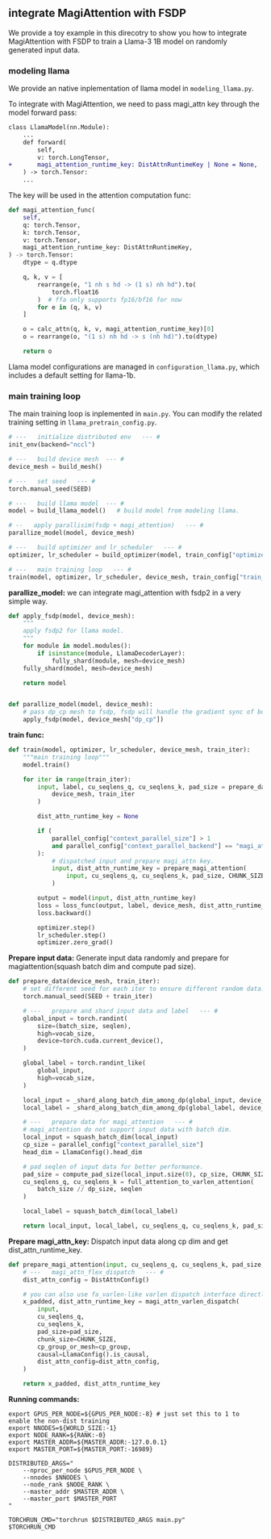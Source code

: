## integrate MagiAttention with FSDP

We provide a toy example in this direcotry to show you how to integrate MagiAttention with FSDP to train a Llama-3 1B model on randomly generated input data.

### modeling llama
We provide an native inplementation of llama model in `modeling_llama.py`.

To integrate with MagiAttention, we need to pass magi_attn key through the model forward pass:
```diff
class LlamaModel(nn.Module):
    ...
    def forward(
        self,
        v: torch.LongTensor,
+       magi_attention_runtime_key: DistAttnRuntimeKey | None = None,
    ) -> torch.Tensor:
    ...
```
The key will be used in the attention computation func:
```python
def magi_attention_func(
    self,
    q: torch.Tensor,
    k: torch.Tensor,
    v: torch.Tensor,
    magi_attention_runtime_key: DistAttnRuntimeKey,
) -> torch.Tensor:
    dtype = q.dtype

    q, k, v = [
        rearrange(e, "1 nh s hd -> (1 s) nh hd").to(
            torch.float16
        )  # ffa only supports fp16/bf16 for now
        for e in (q, k, v)
    ]

    o = calc_attn(q, k, v, magi_attention_runtime_key)[0]
    o = rearrange(o, "(1 s) nh hd -> s (nh hd)").to(dtype)

    return o
```

Llama model configurations are managed in `configuration_llama.py`, which includes a default setting for llama-1b.

### main training loop
The main training loop is inplemented in `main.py`. You can modify the related training setting in `llama_pretrain_config.py`.

```python
# ---   initialize distributed env   --- #
init_env(backend="nccl")

# ---   build device mesh  --- #
device_mesh = build_mesh()

# ---   set seed   --- #
torch.manual_seed(SEED)

# ---   build llama model  --- #
model = build_llama_model()   # build model from modeling llama.

# --   apply parallisim(fsdp + magi_attention)   --- #
parallize_model(model, device_mesh)

# ---   build optimizer and lr_scheduler   --- #
optimizer, lr_scheduler = build_optimizer(model, train_config["optimizer_config"])

# ---   main training loop   --- #
train(model, optimizer, lr_scheduler, device_mesh, train_config["train_iters"])
```


**parallize_model:** we can integrate magi_attention with fsdp2 in a very simple way.
```python
def apply_fsdp(model, device_mesh):
    """
    apply fsdp2 for llama model.
    """
    for module in model.modules():
        if isinstance(module, LlamaDecoderLayer):
            fully_shard(module, mesh=device_mesh)
    fully_shard(model, mesh=device_mesh)

    return model


def parallize_model(model, device_mesh):
    # pass dp_cp mesh to fsdp, fsdp will handle the gradient sync of both dp and cp.
    apply_fsdp(model, device_mesh["dp_cp"])
```


**train func:**
```python
def train(model, optimizer, lr_scheduler, device_mesh, train_iter):
    """main training loop"""
    model.train()

    for iter in range(train_iter):
        input, label, cu_seqlens_q, cu_seqlens_k, pad_size = prepare_data(
            device_mesh, train_iter
        )

        dist_attn_runtime_key = None

        if (
            parallel_config["context_parallel_size"] > 1
            and parallel_config["context_parallel_backend"] == "magi_attention"
        ):
            # dispatched input and prepare magi_attn key.
            input, dist_attn_runtime_key = prepare_magi_attention(
                input, cu_seqlens_q, cu_seqlens_k, pad_size, CHUNK_SIZE, device_mesh.get_group("cp")
            )

        output = model(input, dist_attn_runtime_key)
        loss = loss_func(output, label, device_mesh, dist_attn_runtime_key)
        loss.backward()

        optimizer.step()
        lr_scheduler.step()
        optimizer.zero_grad()
```

**Prepare input data:** Generate input data randomly and prepare for magiattention(squash batch dim and compute pad size).
```python
def prepare_data(device_mesh, train_iter):
    # set different seed for each iter to ensure different random data.
    torch.manual_seed(SEED + train_iter)

    # ---   prepare and shard input data and label   --- #
    global_input = torch.randint(
        size=(batch_size, seqlen),
        high=vocab_size,
        device=torch.cuda.current_device(),
    )

    global_label = torch.randint_like(
        global_input,
        high=vocab_size,
    )

    local_input = _shard_along_batch_dim_among_dp(global_input, device_mesh)
    local_label = _shard_along_batch_dim_among_dp(global_label, device_mesh)

    # ---   prepare data for magi_attention   --- #
    # magi_attention do not support input data with batch dim.
    local_input = squash_batch_dim(local_input)
    cp_size = parallel_config["context_parallel_size"]
    head_dim = LlamaConfig().head_dim

    # pad seqlen of input data for better performance.
    pad_size = compute_pad_size(local_input.size(0), cp_size, CHUNK_SIZE)
    cu_seqlens_q, cu_seqlens_k = full_attention_to_varlen_attention(
        batch_size // dp_size, seqlen
    )

    local_label = squash_batch_dim(local_label)

    return local_input, local_label, cu_seqlens_q, cu_seqlens_k, pad_size
```

**Prepare magi_attn_key:** Dispatch input data along cp dim and get dist_attn_runtime_key.
```python
def prepare_magi_attention(input, cu_seqlens_q, cu_seqlens_k, pad_size, cp_group):
    # ---   magi_attn_flex_dispatch   --- #
    dist_attn_config = DistAttnConfig()

    # you can also use fa_varlen-like varlen dispatch interface directly
    x_padded, dist_attn_runtime_key = magi_attn_varlen_dispatch(
        input,
        cu_seqlens_q,
        cu_seqlens_k,
        pad_size=pad_size,
        chunk_size=CHUNK_SIZE,
        cp_group_or_mesh=cp_group,
        causal=LlamaConfig().is_causal,
        dist_attn_config=dist_attn_config,
    )

    return x_padded, dist_attn_runtime_key
```

**Running commands:**
```shell
export GPUS_PER_NODE=${GPUS_PER_NODE:-8} # just set this to 1 to enable the non-dist training
export NNODES=${WORLD_SIZE:-1}
export NODE_RANK=${RANK:-0}
export MASTER_ADDR=${MASTER_ADDR:-127.0.0.1}
export MASTER_PORT=${MASTER_PORT:-16989}

DISTRIBUTED_ARGS="
    --nproc_per_node $GPUS_PER_NODE \
    --nnodes $NNODES \
    --node_rank $NODE_RANK \
    --master_addr $MASTER_ADDR \
    --master_port $MASTER_PORT
"

TORCHRUN_CMD="torchrun $DISTRIBUTED_ARGS main.py"
$TORCHRUN_CMD
```
